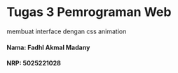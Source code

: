 # Tugas 3 Pemrograman Web
membuat interface dengan css animation

#### Nama: Fadhl Akmal Madany
#### NRP: 5025221028
